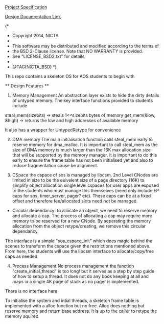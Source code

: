 
<a href="https://www.cse.unsw.edu.au/~cs9242/17/project/index.shtml">Project Specification</a>

<a href="https://docs.google.com/document/d/19fXb-yMn_Jw4ZJLLcibB6KgE7xL7uI_eaVSqsF4gFrM/edit?usp=sharing">Design Documentation Link</a>


(*
 * Copyright 2014, NICTA
 *
 * This software may be distributed and modified according to the terms of
 * the BSD 2-Clause license. Note that NO WARRANTY is provided.
 * See "LICENSE_BSD2.txt" for details.
 *
 * @TAG(NICTA_BSD)
 *)

This repo contains a skeleton OS for AOS students to begin with

** Design Features **


1. Memory Management
 An abstraction layer exists to hide the dirty details of untyped memory.
 The key interface functions provided to students include

 steal_mem(sizebits) -> steals 1<<sizebits bytes of memory
 get_mem(&low, &high) -> returns the low and high addresses of available memory
 
 It also has a wrapper for UntypedRetype for convenience 

2. DMA memory
 The main initialisation function calls steal_mem early to reserve memory for dma_malloc.
   It is important to call steal_mem as the size of DMA memory is much larger than the 16K
   max allocation size that will be supported by the memory manager. It is important to 
   do this early to ensure the frame table has not been initialised yet and also to reduce
   fragmentation cause be alignment. 

3. CSpace
  the cspace of sos is managed by libcsm. 2nd Level CNodes are limited in size to be
     the euivelent size of a page directory (16K) to simplify object allocation
  single level cspaces for user apps are exposed to the students who must manage
     this themselves (need only include EP caps for sos, timer_server, pager? etc).
     These caps can be at a fixed offset and therefore fee/allocated slots need not
     be managed.

  - Circular dependancy:
    to allocate an object, we need to reserve memory and allocate a cap. The process
    of allocating a cap may require more memory to be reserved for a new CNode. By
    seperating the memory allocation from the object retype/creating, we remove this
    circular dependancy.

  The interface is a simple "sos_cspace_init" which does magic behind the scenes
    to transform the cspace given the restrictions mentioned above. From here, the
    students will use the libcsm interface to allocate/copy/free caps as needed

4. Process Management
  No process management
  the function "create_initial_thread" is too long! but it serves as a step by step 
  guide of how to setup a thread. It does not do any book keeping at all and
  maps in a single 4K page of stack as no pager is implemented.

  There is no interface here


  

To initialise the system and intial threads, a skeleton frame table is implemented
  with a alloc function but no free. Alloc does nothing but reserve memory and return
  base address. It is up to the caller to retype the memory aquired.


